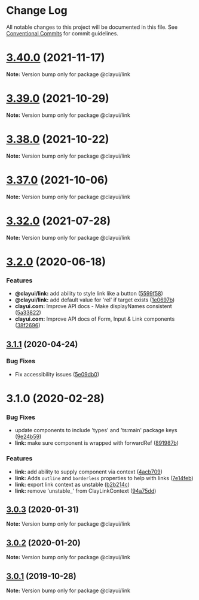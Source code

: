# Change Log

All notable changes to this project will be documented in this file.
See [Conventional Commits](https://conventionalcommits.org) for commit guidelines.

# [3.40.0](https://github.com/liferay/clay/compare/v3.39.0...v3.40.0) (2021-11-17)

**Note:** Version bump only for package @clayui/link

# [3.39.0](https://github.com/liferay/clay/compare/v3.38.0...v3.39.0) (2021-10-29)

**Note:** Version bump only for package @clayui/link

# [3.38.0](https://github.com/liferay/clay/compare/v3.37.0...v3.38.0) (2021-10-22)

**Note:** Version bump only for package @clayui/link

# [3.37.0](https://github.com/liferay/clay/compare/v3.36.0...v3.37.0) (2021-10-06)

**Note:** Version bump only for package @clayui/link

# [3.32.0](https://github.com/liferay/clay/compare/v3.31.0...v3.32.0) (2021-07-28)

**Note:** Version bump only for package @clayui/link

# [3.2.0](https://github.com/liferay/clay/compare/@clayui/link@3.1.1...@clayui/link@3.2.0) (2020-06-18)

### Features

-   **@clayui/link:** add ability to style link like a button ([5599f58](https://github.com/liferay/clay/commit/5599f58))
-   **@clayui/link:** add default value for 'rel' if target exists ([1e0697b](https://github.com/liferay/clay/commit/1e0697b))
-   **clayui.com:** Improve API docs - Make displayNames consistent ([5a33822](https://github.com/liferay/clay/commit/5a33822))
-   **clayui.com:** Improve API docs of Form, Input & Link components ([38f2696](https://github.com/liferay/clay/commit/38f2696))

## [3.1.1](https://github.com/liferay/clay/compare/@clayui/link@3.1.0...@clayui/link@3.1.1) (2020-04-24)

### Bug Fixes

-   Fix accessibility issues ([5e09db0](https://github.com/liferay/clay/commit/5e09db0))

# 3.1.0 (2020-02-28)

### Bug Fixes

-   update components to include 'types' and 'ts:main' package keys ([9e24b59](https://github.com/liferay/clay/commit/9e24b59))
-   **link:** make sure component is wrapped with forwardRef ([891987b](https://github.com/liferay/clay/commit/891987b))

### Features

-   **link:** add ability to supply component via context ([4acb709](https://github.com/liferay/clay/commit/4acb709))
-   **link:** Adds `outline` and `borderless` properties to help with links ([7e14feb](https://github.com/liferay/clay/commit/7e14feb))
-   **link:** export link context as unstable ([b2b214c](https://github.com/liferay/clay/commit/b2b214c))
-   **link:** remove 'unstable\_' from ClayLinkContext ([94a75dd](https://github.com/liferay/clay/commit/94a75dd))

## [3.0.3](https://github.com/liferay/clay/tree/master/packages/clay-link/compare/@clayui/link@3.0.1...@clayui/link@3.0.3) (2020-01-31)

**Note:** Version bump only for package @clayui/link

## [3.0.2](https://github.com/liferay/clay/tree/master/packages/clay-link/compare/@clayui/link@3.0.1...@clayui/link@3.0.2) (2020-01-20)

**Note:** Version bump only for package @clayui/link

## [3.0.1](https://github.com/liferay/clay/tree/master/packages/clay-link/compare/@clayui/link@3.0.0...@clayui/link@3.0.1) (2019-10-28)

**Note:** Version bump only for package @clayui/link
